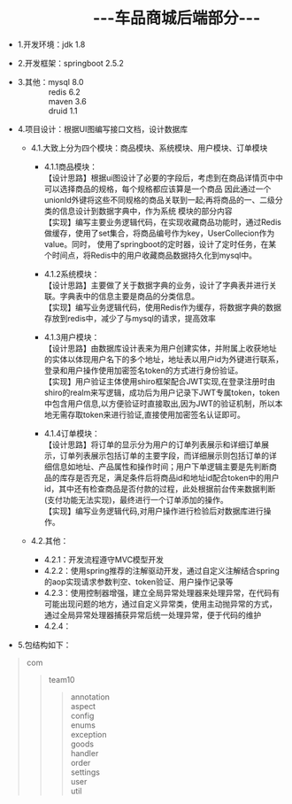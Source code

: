 &nbsp;&nbsp;&nbsp;&nbsp;&nbsp;&nbsp;&nbsp;&nbsp;&nbsp;&nbsp;&nbsp;&nbsp;&nbsp;&nbsp;&nbsp;&nbsp;&nbsp;&nbsp;&nbsp;&nbsp;&nbsp;&nbsp;&nbsp;&nbsp;---车品商城后端部分---
===
* 1.开发环境：jdk 1.8  

* 2.开发框架：springboot 2.5.2  

* 3.其他：mysql 8.0  
 &nbsp;&nbsp;&nbsp;&nbsp;&nbsp;&nbsp;&nbsp;&nbsp;&nbsp;&nbsp;&nbsp;&nbsp;&nbsp;&nbsp;redis 6.2  
 &nbsp;&nbsp;&nbsp;&nbsp;&nbsp;&nbsp;&nbsp;&nbsp;&nbsp;&nbsp;&nbsp;&nbsp;&nbsp;&nbsp;maven 3.6  
 &nbsp;&nbsp;&nbsp;&nbsp;&nbsp;&nbsp;&nbsp;&nbsp;&nbsp;&nbsp;&nbsp;&nbsp;&nbsp;&nbsp;druid 1.1  

* 4.项目设计：根据UI图编写接口文档，设计数据库  
  * 4.1.大致上分为四个模块：商品模块、系统模块、用户模块、订单模块  
    * 4.1.1商品模块：<br>【设计思路】根据ui图设计了必要的字段后，考虑到在商品详情页中中可以选择商品的规格，每个规格都应该算是一个商品 
                             因此通过一个unionId外键将这些不同规格的商品关联到一起;再将商品的一、二级分类的信息设计到数据字典中，作为系统
                              模块的部分内容  
                   【实现】编写主要业务逻辑代码，在实现收藏商品功能时，通过Redis做缓存，使用了set集合，将商品编号作为key，UserCollecion作为value。同时，
                           使用了springboot的定时器，设计了定时任务，在某个时间点，将Redis中的用户收藏商品数据持久化到mysql中。  
     
    * 4.1.2系统模块：<br>【设计思路】主要做了关于数据字典的业务，设计了字典表并进行关联。字典表中的信息主要是商品的分类信息。  
                    【实现】编写业务逻辑代码，使用Redis作为缓存，将数据字典的数据存放到redis中，减少了与mysql的请求，提高效率  
                    
    * 4.1.3用户模块：<br>【设计思路】由数据库设计表来为用户创建实体，并附属上收获地址的实体以体现用户名下的多个地址，地址表以用户id为外键进行联系，登录和用户操作使用加密签名token的方式进行身份验证。  
                    【实现】用户验证主体使用shiro框架配合JWT实现,在登录注册时由shiro的realm来写逻辑，成功后为用户记录下JWT专属token，token中包含用户信息,以方便验证时直接取出,因为JWT的验证机制，所以本地无需存取token来进行验证,直接使用加密签名认证即可。  
    
    * 4.1.4订单模块：<br>【设计思路】将订单的显示分为用户的订单列表展示和详细订单展示，订单列表展示包括订单的主要字段，而详细展示则包括订单的详细信息如地址、产品属性和操作时间；用户下单逻辑主要是先判断商品的库存是否充足，满足条件后将商品id和地址id配合token中的用户id，其中还有检查商品是否付款的过程，此处根据前台传来数据判断(支付功能无法实现)，最终进行一个订单添加的操作。  
                     【实现】编写业务逻辑代码,对用户操作进行检验后对数据库进行操作。  
    
  * 4.2.其他：  
    * 4.2.1：开发流程遵守MVC模型开发  
    * 4.2.2：使用spring推荐的注解驱动开发，通过自定义注解结合spring的aop实现请求参数判空、token验证、用户操作记录等  
    * 4.2.3：使用控制器增强，建立全局异常处理器来处理异常，在代码有可能出现问题的地方，通过自定义异常类，使用主动抛异常的方式，通过全局异常处理器捕获异常后统一处理异常，便于代码的维护  
    * 4.2.4：
      
    
* 5.包结构如下：  
>com
>>team10  
>>>annotation  
>>>aspect  
>>>config  
>>>enums  
>>>exception  
>>>goods  
>>>handler  
>>>order  
>>>settings  
>>>user  
>>>util  
